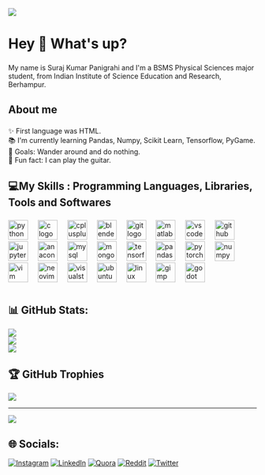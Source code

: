 
<img src="https://i.pinimg.com/originals/ec/29/67/ec2967eebf71e31cd1cb47e3252e36cd.gif">
<h1 align="left">Hey 👋 What's up?</h1>

###

<p align="left">My name is Suraj Kumar Panigrahi and I'm a BSMS Physical Sciences major student, from Indian Institute of Science Education and Research, Berhampur.</p>

###

<h2 align="left">About me</h2>

###

<p align="left">✨ First language was HTML.<br>📚 I'm currently learning Pandas, Numpy, Scikit Learn, Tensorflow, PyGame.<br>🎯 Goals: Wander around and do nothing.<br>🎲 Fun fact: I can play the guitar.</p>

###

<h2 align="left">💻My Skills : Programming Languages, Libraries, Tools and Softwares</h2>

###

<div align="left">
  <img src="https://cdn.jsdelivr.net/gh/devicons/devicon/icons/python/python-original.svg" height="40" alt="python logo"  />
  <img width="12" />
  <img src="https://cdn.jsdelivr.net/gh/devicons/devicon/icons/c/c-original.svg" height="40" alt="c logo"  />
  <img width="12" />
  <img src="https://cdn.jsdelivr.net/gh/devicons/devicon/icons/cplusplus/cplusplus-original.svg" height="40" alt="cplusplus logo"  />
  <img width="12" />
  <img src="https://cdn.jsdelivr.net/gh/devicons/devicon/icons/blender/blender-original.svg" height="40" alt="blender logo"  />
  <img width="12" />
  <img src="https://cdn.jsdelivr.net/gh/devicons/devicon/icons/git/git-original.svg" height="40" alt="git logo"  />
  <img width="12" />
  <img src="https://cdn.jsdelivr.net/gh/devicons/devicon/icons/matlab/matlab-original.svg" height="40" alt="matlab logo"  />
  <img width="12" />
  <img src="https://cdn.jsdelivr.net/gh/devicons/devicon/icons/vscode/vscode-original.svg" height="40" alt="vscode logo"  />
  <img width="12" />
  <img src="https://skillicons.dev/icons?i=github" height="40" alt="github logo"  />
  <img width="12" />
  <img src="https://cdn.jsdelivr.net/gh/devicons/devicon/icons/jupyter/jupyter-original.svg" height="40" alt="jupyter logo"  />
  <img width="12" />
  <img src="https://cdn.jsdelivr.net/gh/devicons/devicon/icons/anaconda/anaconda-original.svg" height="40" alt="anaconda logo"  />
  <img width="12" />
  <img src="https://cdn.jsdelivr.net/gh/devicons/devicon/icons/mysql/mysql-original.svg" height="40" alt="mysql logo"  />
  <img width="12" />
  <img src="https://cdn.jsdelivr.net/gh/devicons/devicon/icons/mongodb/mongodb-original.svg" height="40" alt="mongodb logo"  />
  <img width="12" />
  <img src="https://cdn.jsdelivr.net/gh/devicons/devicon/icons/tensorflow/tensorflow-original.svg" height="40" alt="tensorflow logo"  />
  <img width="12" />
  <img src="https://cdn.jsdelivr.net/gh/devicons/devicon/icons/pandas/pandas-original.svg" height="40" alt="pandas logo"  />
  <img width="12" />
  <img src="https://cdn.jsdelivr.net/gh/devicons/devicon/icons/pytorch/pytorch-original.svg" height="40" alt="pytorch logo"  />
  <img width="12" />
  <img src="https://cdn.jsdelivr.net/gh/devicons/devicon/icons/numpy/numpy-original.svg" height="40" alt="numpy logo"  />
  <img width="12" />
  <img src="https://cdn.jsdelivr.net/gh/devicons/devicon/icons/vim/vim-original.svg" height="40" alt="vim logo"  />
  <img width="12" />
  <img src="https://cdn.simpleicons.org/neovim/57A143" height="40" alt="neovim logo"  />
  <img width="12" />
  <img src="https://cdn.jsdelivr.net/gh/devicons/devicon/icons/visualstudio/visualstudio-plain.svg" height="40" alt="visualstudio logo"  />
  <img width="12" />
  <img src="https://cdn.jsdelivr.net/gh/devicons/devicon/icons/ubuntu/ubuntu-plain.svg" height="40" alt="ubuntu logo"  />
  <img width="12" />
  <img src="https://cdn.jsdelivr.net/gh/devicons/devicon/icons/linux/linux-original.svg" height="40" alt="linux logo"  />
  <img width="12" />
  <img src="https://cdn.simpleicons.org/gimp/5C5543" height="40" alt="gimp logo"  />
  <img width="12" />
  <img src="https://cdn.simpleicons.org/godotengine/478CBF" height="40" alt="godot logo"  />
</div>

###


###
<!--
<div align="center">
  <img src="https://github-readme-stats.vercel.app/api?username=sk-panigrahi-559&hide_title=false&hide_rank=false&show_icons=true&include_all_commits=true&count_private=true&disable_animations=false&theme=dracula&locale=en&hide_border=false&order=1" height="150" alt="stats graph"  />
  <img src="https://github-readme-stats.vercel.app/api/top-langs?username=sk-panigrahi-559&locale=en&hide_title=false&layout=compact&card_width=320&langs_count=5&theme=dracula&hide_border=false&order=2" height="150" alt="languages graph"  />
</div>
-->
# 
<h2 align="left">📊 GitHub Stats:</h2>

![](https://github-readme-stats.vercel.app/api?username=sk-panigrahi-559&theme=dark&hide_border=true&include_all_commits=true&count_private=false)<br/>
![](https://github-readme-streak-stats.herokuapp.com/?user=sk-panigrahi-559&theme=dark&hide_border=true)<br/>
![](https://github-readme-stats.vercel.app/api/top-langs/?username=sk-panigrahi-559&theme=dark&hide_border=true&include_all_commits=true&count_private=false&layout=compact)
###

<h2 align='left'>🏆 GitHub Trophies</h2>

![](https://github-profile-trophy.vercel.app/?username=sk-panigrahi-559&theme=nord&no-frame=true&no-bg=false&margin-w=4)

---
[![](https://visitcount.itsvg.in/api?id=sk-panigrahi-559&icon=6&color=6)](https://visitcount.itsvg.in)

###
<!--
<div align="left">
  <a href="https://www.linkedin.com/in/suraj-kumar-panigrahi-409174224/" target="_blank">
    <img src="https://raw.githubusercontent.com/maurodesouza/profile-readme-generator/master/src/assets/icons/social/linkedin/default.svg" width="52" height="40" alt="linkedin logo"  />
  </a>
  <a href="https://twitter.com/sku_panigrahi" target="_blank">
    <img src="https://raw.githubusercontent.com/maurodesouza/profile-readme-generator/master/src/assets/icons/social/twitter/default.svg" width="52" height="40" alt="twitter logo"  />
  </a>
  <a href="https://www.instagram.com/s.k.panigrahi_/" target="_blank">
    <img src="https://raw.githubusercontent.com/maurodesouza/profile-readme-generator/master/src/assets/icons/social/instagram/default.svg" width="52" height="40" alt="instagram logo"  />
  </a>
</div>
-->
## 🌐 Socials:
[![Instagram](https://img.shields.io/badge/Instagram-%23E4405F.svg?logo=Instagram&logoColor=white)](https://instagram.com/s.k.panigrahi_) [![LinkedIn](https://img.shields.io/badge/LinkedIn-%230077B5.svg?logo=linkedin&logoColor=white)](https://linkedin.com/in/suraj-kumar-panigrahi-409174224) [![Quora](https://img.shields.io/badge/Quora-%23B92B27.svg?logo=Quora&logoColor=white)](https://quora.com/profile/https://www.quora.com/profile/%E0%AC%B8%E0%AD%82%E0%AC%B0%E0%AC%9C-%E0%AC%95%E0%AD%81%E0%AC%AE%E0%AC%BE%E0%AC%B0) [![Reddit](https://img.shields.io/badge/Reddit-%23FF4500.svg?logo=Reddit&logoColor=white)](https://reddit.com/user/Positive_Sense8671) [![Twitter](https://img.shields.io/badge/Twitter-%231DA1F2.svg?logo=Twitter&logoColor=white)](https://twitter.com/sku_panigrahi) 
